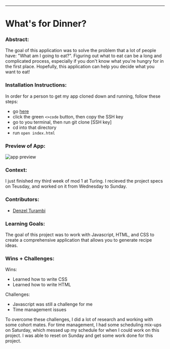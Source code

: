 
______________________________________________________  

# What's for Dinner? 

### Abstract:
[//]: <> (Briefly describe what you built and its features. What problem is the app solving? How does this application solve that problem?)
The goal of this application was to solve the problem that a lot of people have: "What am I going to eat?". Figuring out what to eat can be a long and complicated process, especially if you don't know what you're hungry for in the first place. Hopefully, this application can help you decide what you want to eat!

### Installation Instructions:
[//]: <> (What steps does a person have to take to get your app cloned down and running?)
In order for a person to get my app cloned down and running, follow these steps:
- go [here](https://github.com/Denzel-Turambi/whats-for-dinner)
- click the green `<>code` button, then copy the SSH key
- go to you terminal, then run git clone [SSH key]
- cd into that directory
- run `open index.html`

### Preview of App:
[//]: <> (Provide ONE gif or screenshot of your application - choose the "coolest" piece of functionality to show off.)
![app preview](https://user-images.githubusercontent.com/122255250/220008057-25cca15e-aba0-45e2-ab71-69274892f88b.png)

### Context:
[//]: <> (Give some context for the project here. How long did you have to work on it? How far into the Turing program are you?)
I just finished my third week of mod 1 at Turing. I recieved the project specs on Teusday, and worked on it from Wednesday to Sunday.
### Contributors:
[//]: <> (Who worked on this application? Link to their GitHubs.)
- [Denzel Turambi](https://github.com/Denzel-Turambi)

### Learning Goals:
[//]: <> (What were the learning goals of this project? What tech did you work with?)
The goal of this project was to work with Javascript, HTML, and CSS to create a comprehensive application that allows you to generate recipe ideas.

### Wins + Challenges:
[//]: <> (What are 2-3 wins you have from this project? What were some challenges you faced - and how did you get over them?)
Wins:
- Learned how to write CSS
- Learned how to write HTML

Challenges:
- Javascript was still a challenge for me
- Time management issues

To overcome these challenges, I did a lot of research and working with some cohort mates. For time management, I had some scheduling mix-ups on Saturday, which messed up my schedule for when I could work on this project. I was able to reset on Sunday and get some work done for this project. 

